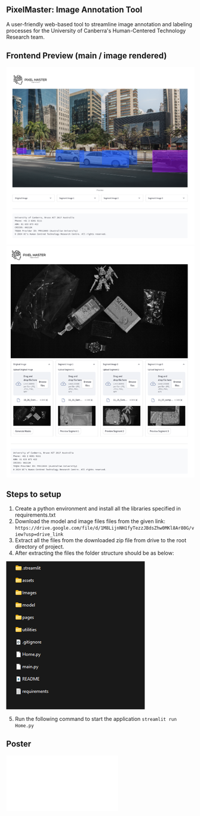 ## PixelMaster: Image Annotation Tool
A user-friendly web-based tool to streamline image annotation and labeling processes for the University of Canberra's Human-Centered Technology Research team.

## Frontend Preview (main / image rendered)
![Frontend Preview](preview_main.png)
![Frontend Preview](preview_img_rendered.png)

## Steps to setup
1. Create a python environment and install all the libraries specified in requirements.txt
2. Download the model and image files files from the given link:
 `https://drive.google.com/file/d/1M8LijnNH1fyTezzJBdsZhw0MKl8Ar80G/view?usp=drive_link`
3. Extract all the files from the downloaded zip file from drive to the root directory of project.
4. After extracting the files the folder structure should be as below:

 ![Folder Structure](assets/folder_structure.png)
 
5. Run the following command to start the application
`streamlit run Home.py`

## Poster
![Frontend Preview](Poster.pdf)
